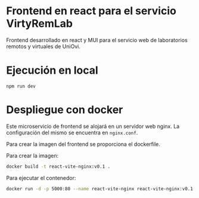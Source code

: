 # Frontend en react para el servicio VirtyRemLab

Frontend desarrollado en react y MUI para el servicio web de laboratorios remotos y virtuales de UniOvi. 

# Ejecución en local
```
npm run dev
```

# Despliegue con docker

Este microservicio de frontend se alojará en un servidor web nginx. La configuración del mismo se encuentra en ```nginx.conf```.

Para crear la imagen del frontend se proporciona el dockerfile. 

Para crear la imagen:
```bash
docker build -t react-vite-nginx:v0.1 .
```

Para ejecutar el contenedor:
```bash
docker run -d -p 5000:80 --name react-vite-nginx react-vite-nginx:v0.1
```
